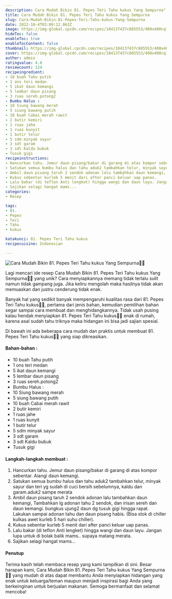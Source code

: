 ```yaml
---
description: Cara Mudah Bikin 81. Pepes Teri Tahu kukus Yang Sempurna"
title: Cara Mudah Bikin 81. Pepes Teri Tahu kukus Yang Sempurna
slug: Cara-Mudah-Bikin-81-Pepes-Teri-Tahu-kukus-Yang-Sempurna
date: 2022-10-4T03:09:12.063Z
image: https://img-global.cpcdn.com/recipes/184137437c885553/400x400cq70/photo.jpg
hideToc: false
enableToc: true
enableTocContent: false
thumbnail: https://img-global.cpcdn.com/recipes/184137437c885553/400x400cq70/photo.jpg
cover: https://img-global.cpcdn.com/recipes/184137437c885553/400x400cq70/photo.jpg
author: admin
ratingvalue: 4.8
reviewcount: 124
recipeingredient:
- 10 buah Tahu putih
- 1 ons teri medan
- 5 ikat daun kemangi
- 5 lembar daun pisang
- 3 ruas sereh.potong2
- Bumbu Halus :
- 10 Siung bawang merah
- 5 siung bawang putih
- 10 buah Cabai merah rawit
- 2 butir kemiri
- 1 ruas jahe
- 1 ruas kunyit
- 1 butir telur
- 5 sdm minyak sayur
- 3 sdt garam
- 3 sdt Kaldu bubuk
- Tusuk gigi
recipeinstructions:
- Hancurkan tahu. Jemur daun pisang/bakar di garang di atas kompor sebentar. Aiangi daun kemangi.
- Satukan semua bumbu halus dan tahu aduk2 tambahkan telur, minyak sayur dan teri yg sudah di cuci bersih sebelumnya, kaldu dan garam.aduk2 sampe merata
- Ambil daun pisang taruh 2 sendok adonan lalu tambahkan daun kemangi, Tambahkan lg adonan tahu 2 sendok, dan irisan sereh dan daun kemangi. bungkus ujung2 daun dg tusuk gigi hingga rapat. Lakukan sampai adonan tahu dan daun pisang habis. (Bisa stok di chiller kulkas awet kurleb 5 hari suhu chiller).
- Kukus sebentar kurleb 5 menit dari after panci keluar uap panas.
- Lalu bakar (di teflon Anti lengket) hingga wangi dan daun layu. Jangan lupa untuk di bolak balik mams.. supaya matang merata.
- Sajikan selagi hangat mams...
categories:
- Resep

tags:
- 81.
- Pepes
- Teri
- Tahu
- kukus

katakunci: 81. Pepes Teri Tahu kukus
recipecuisine: Indonesian

---
```


![Cara Mudah Bikin 81. Pepes Teri Tahu kukus Yang Sempurna👩‍🍳](https://img-global.cpcdn.com/recipes/184137437c885553/400x400cq70/photo.jpg)

Lagi mencari ide resep Cara Mudah Bikin 81. Pepes Teri Tahu kukus Yang Sempurna👩‍🍳 yang unik? Cara menyiapkannya memang tidak terlalu sulit namun tidak gampang juga. Jika keliru mengolah maka hasilnya tidak akan memuaskan dan justru cenderung tidak enak.

Banyak hal yang sedikit banyak mempengaruhi kualitas rasa dari 81. Pepes Teri Tahu kukus👩‍🍳, pertama dari jenis bahan, kemudian pemilihan bahan segar sampai cara membuat dan menghidangkannya. Tidak usah pusing kalau hendak menyiapkan 81. Pepes Teri Tahu kukus👩‍🍳 enak di rumah, karena asal sudah tahu triknya maka hidangan ini bisa jadi sajian spesial.

Di bawah ini ada beberapa cara mudah dan praktis untuk membuat 81. Pepes Teri Tahu kukus👩‍🍳 yang siap dikreasikan.

<!--inarticleads1-->

#### Bahan-bahan :

- 10 buah Tahu putih
- 1 ons teri medan
- 5 ikat daun kemangi
- 5 lembar daun pisang
- 3 ruas sereh.potong2
- Bumbu Halus :
- 10 Siung bawang merah
- 5 siung bawang putih
- 10 buah Cabai merah rawit
- 2 butir kemiri
- 1 ruas jahe
- 1 ruas kunyit
- 1 butir telur
- 5 sdm minyak sayur
- 3 sdt garam
- 3 sdt Kaldu bubuk
- Tusuk gigi

<!--inarticleads2-->

#### Langkah-langkah membuat :

1. Hancurkan tahu. Jemur daun pisang/bakar di garang di atas kompor sebentar. Aiangi daun kemangi.
1. Satukan semua bumbu halus dan tahu aduk2 tambahkan telur, minyak sayur dan teri yg sudah di cuci bersih sebelumnya, kaldu dan garam.aduk2 sampe merata
1. Ambil daun pisang taruh 2 sendok adonan lalu tambahkan daun kemangi, Tambahkan lg adonan tahu 2 sendok, dan irisan sereh dan daun kemangi. bungkus ujung2 daun dg tusuk gigi hingga rapat. Lakukan sampai adonan tahu dan daun pisang habis. (Bisa stok di chiller kulkas awet kurleb 5 hari suhu chiller).
1. Kukus sebentar kurleb 5 menit dari after panci keluar uap panas.
1. Lalu bakar (di teflon Anti lengket) hingga wangi dan daun layu. Jangan lupa untuk di bolak balik mams.. supaya matang merata.
1. Sajikan selagi hangat mams...

#### Penutup

Terima kasih telah membaca resep yang kami tampilkan di sini. Besar harapan kami, Cara Mudah Bikin 81. Pepes Teri Tahu kukus Yang Sempurna👩‍🍳 yang mudah di atas dapat membantu Anda menyiapkan hidangan yang enak untuk keluarga/teman maupun menjadi inspirasi bagi Anda yang berkeinginan untuk berjualan makanan. Semoga bermanfaat dan selamat mencoba!